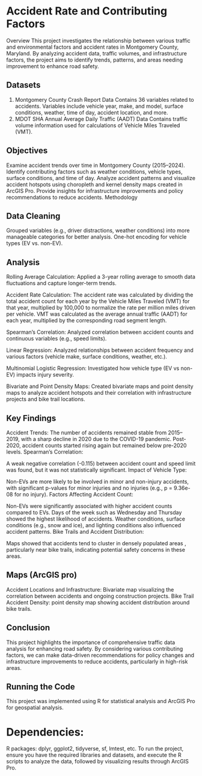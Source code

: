# Accident Rate and Contributing Factors
Overview
This project investigates the relationship between various traffic and environmental factors and accident rates in Montgomery County, Maryland. By analyzing accident data, traffic volumes, and infrastructure factors, the project aims to identify trends, patterns, and areas needing improvement to enhance road safety.

## Datasets
1. Montgomery County Crash Report Data
Contains 36 variables related to accidents.
Variables include vehicle year, make, and model, surface conditions, weather, time of day, accident location, and more.
2. MDOT SHA Annual Average Daily Traffic (AADT) Data
Contains traffic volume information used for calculations of Vehicle Miles Traveled (VMT).
## Objectives
Examine accident trends over time in Montgomery County (2015–2024).
Identify contributing factors such as weather conditions, vehicle types, surface conditions, and time of day.
Analyze accident patterns and visualize accident hotspots using choropleth and kernel density maps created in ArcGIS Pro.
Provide insights for infrastructure improvements and policy recommendations to reduce accidents.
Methodology
## Data Cleaning

Grouped variables (e.g., driver distractions, weather conditions) into more manageable categories for better analysis.
One-hot encoding for vehicle types (EV vs. non-EV).
## Analysis
Rolling Average Calculation: Applied a 3-year rolling average to smooth data fluctuations and capture longer-term trends.

Accident Rate Calculation:
The accident rate was calculated by dividing the total accident count for each year by the Vehicle Miles Traveled (VMT) for that year, multiplied by 100,000 to normalize the rate per million miles driven per vehicle.
VMT was calculated as the average annual traffic (AADT) for each year, multiplied by the corresponding road segment length.

Spearman’s Correlation:
Analyzed correlation between accident counts and continuous variables (e.g., speed limits).

Linear Regression:
Analyzed relationships between accident frequency and various factors (vehicle make, surface conditions, weather, etc.).

Multinomial Logistic Regression:
Investigated how vehicle type (EV vs non-EV) impacts injury severity.


Bivariate and Point Density Maps: 
Created bivariate maps and point density maps to analyze accident hotspots and their correlation with infrastructure projects and bike trail locations.

## Key Findings
Accident Trends:
The number of accidents remained stable from 2015–2019, with a sharp decline in 2020 due to the COVID-19 pandemic. Post-2020, accident counts started rising again but remained below pre-2020 levels.
Spearman’s Correlation:

A weak negative correlation (-0.115) between accident count and speed limit was found, but it was not statistically significant.
Impact of Vehicle Type:

Non-EVs are more likely to be involved in minor and non-injury accidents, with significant p-values for minor injuries and no injuries (e.g., p = 9.36e-08 for no injury).
Factors Affecting Accident Count:

Non-EVs were significantly associated with higher accident counts compared to EVs. Days of the week such as Wednesday and Thursday showed the highest likelihood of accidents.
Weather conditions, surface conditions (e.g., snow and ice), and lighting conditions also influenced accident patterns.
Bike Trails and Accident Distribution:

Maps showed that accidents tend to cluster in densely populated areas , particularly near bike trails, indicating potential safety concerns in these areas.

## Maps (ArcGIS pro)
Accident Locations and Infrastructure: Bivariate map visualizing the correlation between accidents and ongoing construction projects.
Bike Trail Accident Density: point density map showing accident distribution around bike trails.


## Conclusion
This project highlights the importance of comprehensive traffic data analysis for enhancing road safety. By considering various contributing factors, we can make data-driven recommendations for policy changes and infrastructure improvements to reduce accidents, particularly in high-risk areas.

## Running the Code
This project was implemented using R for statistical analysis and ArcGIS Pro for geospatial analysis.

# Dependencies:
R packages: dplyr, ggplot2, tidyverse, sf, lmtest, etc.
To run the project, ensure you have the required libraries and datasets, and execute the R scripts to analyze the data, followed by visualizing results through ArcGIS Pro.
